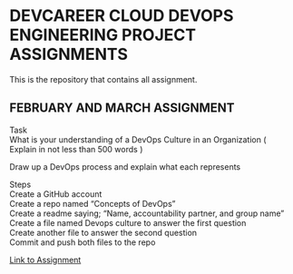 # DEVCAREER CLOUD DEVOPS ENGINEERING PROJECT ASSIGNMENTS
This is the repository that contains all assignment.

## FEBRUARY AND MARCH ASSIGNMENT
Task <br>
What is your understanding of a DevOps Culture in an Organization ( Explain in not less than 500 words ) <br>

Draw up a DevOps process and explain what each represents 

Steps <br>
Create a GitHub account <br>
Create a repo named “Concepts of DevOps” <br>
Create a readme saying; “Name, accountability  partner, and group name” <br>
Create a file named Devops culture to answer the first question <br>
Create another file to answer the second question <br>
Commit and push both files to the repo

[Link to Assignment](https://github.com/Ajiboso-Adeola/Concept-Of-DevOps/tree/master/Concept-Of-DevOps)




